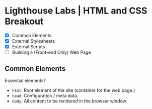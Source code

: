 # Lighthouse Labs | HTML and CSS Breakout

* [X] Common Elements
* [X] External Stylesheets
* [X] External Scripts
* [ ] Building a (Front-end Only) Web Page

## Common Elements

Essential elements?

* `html`: Root element of the site (container for the web page.)
* `head`: Configuration / meta data.
* `body`: All content to be rendered in the browser window.
